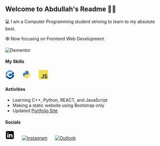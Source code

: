 
## Welcome to Abdullah's Readme 🚶‍♂️

💻 I am a Computer Programming student striving to learn to my absolute best.

🕸 Now focusing on Frontend Web Development.

<p align="left"> <img src="https://komarev.com/ghpvc/?username=Dementor28&label=Profile%20views&color=0e75b6&style=flat" alt="Dementor" /> </p>


#### My Skills

[<img src="https://raw.githubusercontent.com/devicons/devicon/master/icons/cplusplus/cplusplus-original.svg" alt="C++" height="30" style="margin-right:20px">](https://cplusplus.com/)
[<img src="https://raw.githubusercontent.com/devicons/devicon/master/icons/python/python-original.svg" alt="Python" height="30" style="margin-right:20px">](https://python.org) 
[<img src="https://raw.githubusercontent.com/devicons/devicon/master/icons/javascript/javascript-original.svg" alt="JavaScript" height="30">](https://javascript.com)

#### Activities

- Learning C++, Python, REACT, and JavaScript
- Making a static website using Bootstrap only
- Updated [Portfolio Site](https://abdullah002.netlify.app)

#### Socials


[<img src="https://raw.githubusercontent.com/simple-icons/simple-icons/develop/icons/linkedin.svg" alt="LinkedIn" height="30" style="margin-right:20px">](https://www.linkedin.com/in/abdullah-11503025b)
[<img src="https://simpleicons.org/icons/instagram.svg" alt="Instagram" height="30" style="margin-right:20px;">](https://www.instagram.com/abduls_20/)
[<img src="https://simpleicons.org/icons/microsoftoutlook.svg" alt="Outlook" height="30">](mailto:abdul05087@outlook.com)

